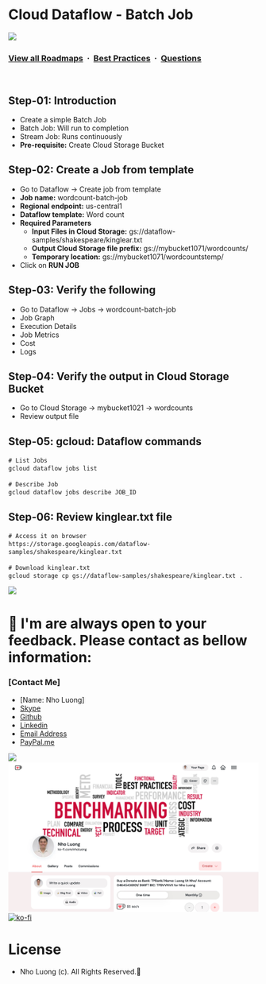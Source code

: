 # Cloud Dataflow - Batch Job

![](https://i.imgur.com/waxVImv.png)
### [View all Roadmaps](https://github.com/nholuongut/all-roadmaps) &nbsp;&middot;&nbsp; [Best Practices](https://github.com/nholuongut/all-roadmaps/blob/main/public/best-practices/) &nbsp;&middot;&nbsp; [Questions](https://www.linkedin.com/in/nholuong/)
<br/>

## Step-01: Introduction
- Create a simple Batch Job
- Batch Job: Will run to completion
- Stream Job: Runs continuously
- **Pre-requisite:** Create Cloud Storage Bucket 

## Step-02: Create a Job from template
- Go to Dataflow -> Create job from template
- **Job name:** wordcount-batch-job
- **Regional endpoint:** us-central1
- **Dataflow template:** Word count
- **Required Parameters**
  - **Input Files in Cloud Storage:** gs://dataflow-samples/shakespeare/kinglear.txt
  - **Output Cloud Storage file prefix:** gs://mybucket1071/wordcounts/
  - **Temporary location:** gs://mybucket1071/wordcountstemp/
- Click on **RUN JOB**

## Step-03: Verify the following
- Go to Dataflow -> Jobs -> wordcount-batch-job 
- Job Graph
- Execution Details 
- Job Metrics
- Cost
- Logs

## Step-04: Verify the output in Cloud Storage Bucket
- Go to Cloud Storage -> mybucket1021 -> wordcounts
- Review output file


## Step-05: gcloud: Dataflow commands
```t 
# List Jobs
gcloud dataflow jobs list

# Describe Job
gcloud dataflow jobs describe JOB_ID
```

## Step-06: Review kinglear.txt file
```t
# Access it on browser
https://storage.googleapis.com/dataflow-samples/shakespeare/kinglear.txt

# Download kinglear.txt
gcloud storage cp gs://dataflow-samples/shakespeare/kinglear.txt .
```

![](https://i.i/Users/nholu/Documents/Donate.png/Users/nholu/Documents/Donate.pngmgur.com/waxVImv.png)
# 🚀 I'm are always open to your feedback.  Please contact as bellow information:
### [Contact Me]
* [Name: Nho Luong]
* [Skype](luongutnho_skype)
* [Github](https://github.com/nholuongut/)
* [Linkedin](https://www.linkedin.com/in/nholuong/)
* [Email Address](luongutnho@hotmail.com)
* [PayPal.me](https://www.paypal.com/paypalme/nholuongut)

![](https://i.imgur.com/waxVImv.png)
![](Donate.png)
[![ko-fi](https://ko-fi.com/img/githubbutton_sm.svg)](https://ko-fi.com/nholuong)

# License
* Nho Luong (c). All Rights Reserved.🌟